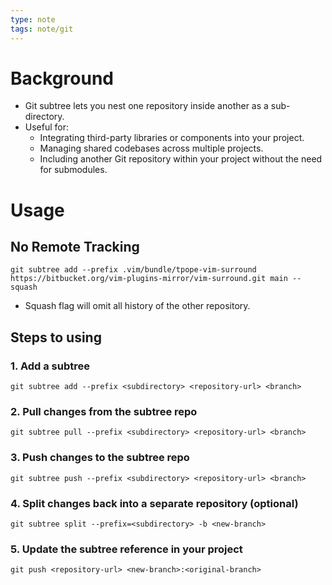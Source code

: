```yaml
---
type: note
tags: note/git
---
```

# Background
- Git subtree lets you nest one repository inside another as a sub-directory. 
- Useful for:
	- Integrating third-party libraries or components into your project.
	- Managing shared codebases across multiple projects.
	- Including another Git repository within your project without the need for submodules.

# Usage
## No Remote Tracking
```shell
git subtree add --prefix .vim/bundle/tpope-vim-surround https://bitbucket.org/vim-plugins-mirror/vim-surround.git main --squash
```
- Squash flag will omit all history of the other repository. 
## Steps to using
### 1. Add a subtree
```shell
git subtree add --prefix <subdirectory> <repository-url> <branch>
```
### 2. Pull changes from the subtree repo
```shell
git subtree pull --prefix <subdirectory> <repository-url> <branch>
```
### 3. Push changes to the subtree repo
```shell
git subtree push --prefix <subdirectory> <repository-url> <branch>
```
### 4. Split changes back into a separate repository (optional)
```shell
git subtree split --prefix=<subdirectory> -b <new-branch>
```
### 5. Update the subtree reference in your project
```shell
git push <repository-url> <new-branch>:<original-branch>
```